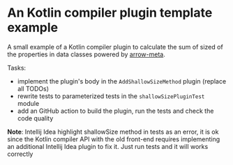 # An Kotlin compiler plugin template example

A small example of a Kotlin compiler plugin to calculate the sum of sized of 
the properties in data classes powered by [arrow-meta](https://github.com/arrow-kt/arrow-meta).

Tasks:
- implement the plugin's body in the `AddShallowSizeMethod` plugin (replace all TODOs)
- rewrite tests to parameterized tests in the `shallowSizePluginTest` module
- add an GitHub action to build the plugin, run the tests and check the code quality

**Note**: Intellij Idea highlight shallowSize method in tests as an error, it is ok since the Kotlin compiler API with the old front-end requires implementing an additional Intellij Idea plugin to fix it. Just run tests and it will works correctly
